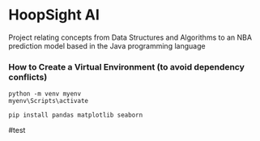 # HoopSight AI
Project relating concepts from Data Structures and Algorithms to an NBA prediction model based in the Java programming language

### How to Create a Virtual Environment (to avoid dependency conflicts)
```
python -m venv myenv
myenv\Scripts\activate

pip install pandas matplotlib seaborn
```

#test

